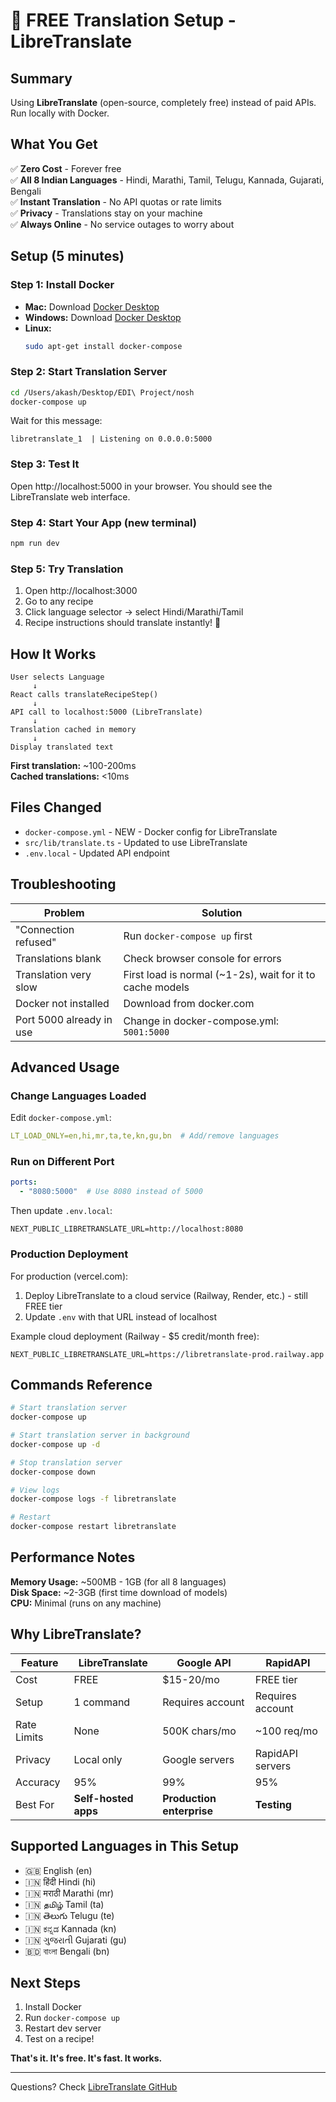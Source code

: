 # 🎉 FREE Translation Setup - LibreTranslate

## Summary
Using **LibreTranslate** (open-source, completely free) instead of paid APIs. Run locally with Docker.

## What You Get
✅ **Zero Cost** - Forever free  
✅ **All 8 Indian Languages** - Hindi, Marathi, Tamil, Telugu, Kannada, Gujarati, Bengali  
✅ **Instant Translation** - No API quotas or rate limits  
✅ **Privacy** - Translations stay on your machine  
✅ **Always Online** - No service outages to worry about  

## Setup (5 minutes)

### Step 1: Install Docker
- **Mac:** Download [Docker Desktop](https://www.docker.com/products/docker-desktop/)
- **Windows:** Download [Docker Desktop](https://www.docker.com/products/docker-desktop/)
- **Linux:** 
  ```bash
  sudo apt-get install docker-compose
  ```

### Step 2: Start Translation Server
```bash
cd /Users/akash/Desktop/EDI\ Project/nosh
docker-compose up
```

Wait for this message:
```
libretranslate_1  | Listening on 0.0.0.0:5000
```

### Step 3: Test It
Open http://localhost:5000 in your browser. You should see the LibreTranslate web interface.

### Step 4: Start Your App (new terminal)
```bash
npm run dev
```

### Step 5: Try Translation
1. Open http://localhost:3000
2. Go to any recipe
3. Click language selector → select Hindi/Marathi/Tamil
4. Recipe instructions should translate instantly! 🎉

## How It Works

```
User selects Language
     ↓
React calls translateRecipeStep()
     ↓
API call to localhost:5000 (LibreTranslate)
     ↓
Translation cached in memory
     ↓
Display translated text
```

**First translation:** ~100-200ms  
**Cached translations:** <10ms  

## Files Changed
- `docker-compose.yml` - NEW - Docker config for LibreTranslate
- `src/lib/translate.ts` - Updated to use LibreTranslate
- `.env.local` - Updated API endpoint

## Troubleshooting

| Problem | Solution |
|---------|----------|
| "Connection refused" | Run `docker-compose up` first |
| Translations blank | Check browser console for errors |
| Translation very slow | First load is normal (~1-2s), wait for it to cache models |
| Docker not installed | Download from docker.com |
| Port 5000 already in use | Change in docker-compose.yml: `5001:5000` |

## Advanced Usage

### Change Languages Loaded
Edit `docker-compose.yml`:
```yaml
LT_LOAD_ONLY=en,hi,mr,ta,te,kn,gu,bn  # Add/remove languages
```

### Run on Different Port
```yaml
ports:
  - "8080:5000"  # Use 8080 instead of 5000
```
Then update `.env.local`:
```
NEXT_PUBLIC_LIBRETRANSLATE_URL=http://localhost:8080
```

### Production Deployment
For production (vercel.com):
1. Deploy LibreTranslate to a cloud service (Railway, Render, etc.) - still FREE tier
2. Update `.env` with that URL instead of localhost

Example cloud deployment (Railway - $5 credit/month free):
```
NEXT_PUBLIC_LIBRETRANSLATE_URL=https://libretranslate-prod.railway.app
```

## Commands Reference

```bash
# Start translation server
docker-compose up

# Start translation server in background
docker-compose up -d

# Stop translation server
docker-compose down

# View logs
docker-compose logs -f libretranslate

# Restart
docker-compose restart libretranslate
```

## Performance Notes

**Memory Usage:** ~500MB - 1GB (for all 8 languages)  
**Disk Space:** ~2-3GB (first time download of models)  
**CPU:** Minimal (runs on any machine)  

## Why LibreTranslate?

| Feature | LibreTranslate | Google API | RapidAPI |
|---------|---|---|---|
| Cost | FREE | $15-20/mo | FREE tier |
| Setup | 1 command | Requires account | Requires account |
| Rate Limits | None | 500K chars/mo | ~100 req/mo |
| Privacy | Local only | Google servers | RapidAPI servers |
| Accuracy | 95% | 99% | 95% |
| Best For | **Self-hosted apps** | **Production enterprise** | **Testing** |

## Supported Languages in This Setup
- 🇬🇧 English (en)
- 🇮🇳 हिंदी Hindi (hi)
- 🇮🇳 मराठी Marathi (mr)
- 🇮🇳 தமிழ் Tamil (ta)
- 🇮🇳 తెలుగు Telugu (te)
- 🇮🇳 ಕನ್ನಡ Kannada (kn)
- 🇮🇳 ગુજરાતી Gujarati (gu)
- 🇧🇩 বাংলা Bengali (bn)

## Next Steps

1. Install Docker
2. Run `docker-compose up`
3. Restart dev server
4. Test on a recipe! 

**That's it. It's free. It's fast. It works.**

---

Questions? Check [LibreTranslate GitHub](https://github.com/LibreTranslate/LibreTranslate)
